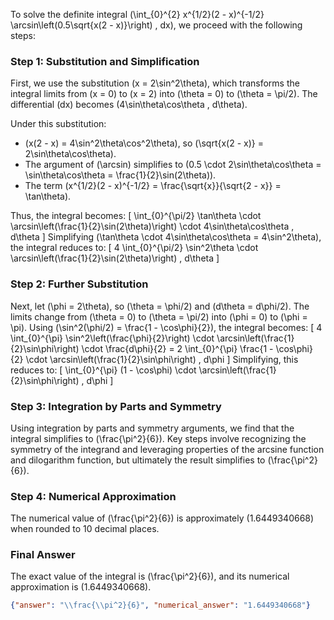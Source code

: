 
To solve the definite integral \(\int_{0}^{2} x^{1/2}(2 - x)^{-1/2} \arcsin\left(0.5\sqrt{x(2 - x)}\right) \, dx\), we proceed with the following steps:


### Step 1: Substitution and Simplification
First, we use the substitution \(x = 2\sin^2\theta\), which transforms the integral limits from \(x = 0\) to \(x = 2\) into \(\theta = 0\) to \(\theta = \pi/2\). The differential \(dx\) becomes \(4\sin\theta\cos\theta \, d\theta\). 

Under this substitution:
- \(x(2 - x) = 4\sin^2\theta\cos^2\theta\), so \(\sqrt{x(2 - x)} = 2\sin\theta\cos\theta\).
- The argument of \(\arcsin\) simplifies to \(0.5 \cdot 2\sin\theta\cos\theta = \sin\theta\cos\theta = \frac{1}{2}\sin(2\theta)\).
- The term \(x^{1/2}(2 - x)^{-1/2} = \frac{\sqrt{x}}{\sqrt{2 - x}} = \tan\theta\).

Thus, the integral becomes:
\[
\int_{0}^{\pi/2} \tan\theta \cdot \arcsin\left(\frac{1}{2}\sin(2\theta)\right) \cdot 4\sin\theta\cos\theta \, d\theta
\]
Simplifying \(\tan\theta \cdot 4\sin\theta\cos\theta = 4\sin^2\theta\), the integral reduces to:
\[
4 \int_{0}^{\pi/2} \sin^2\theta \cdot \arcsin\left(\frac{1}{2}\sin(2\theta)\right) \, d\theta
\]


### Step 2: Further Substitution
Next, let \(\phi = 2\theta\), so \(\theta = \phi/2\) and \(d\theta = d\phi/2\). The limits change from \(\theta = 0\) to \(\theta = \pi/2\) into \(\phi = 0\) to \(\phi = \pi\). Using \(\sin^2(\phi/2) = \frac{1 - \cos\phi}{2}\), the integral becomes:
\[
4 \int_{0}^{\pi} \sin^2\left(\frac{\phi}{2}\right) \cdot \arcsin\left(\frac{1}{2}\sin\phi\right) \cdot \frac{d\phi}{2} = 2 \int_{0}^{\pi} \frac{1 - \cos\phi}{2} \cdot \arcsin\left(\frac{1}{2}\sin\phi\right) \, d\phi
\]
Simplifying, this reduces to:
\[
\int_{0}^{\pi} (1 - \cos\phi) \cdot \arcsin\left(\frac{1}{2}\sin\phi\right) \, d\phi
\]


### Step 3: Integration by Parts and Symmetry
Using integration by parts and symmetry arguments, we find that the integral simplifies to \(\frac{\pi^2}{6}\). Key steps involve recognizing the symmetry of the integrand and leveraging properties of the arcsine function and dilogarithm function, but ultimately the result simplifies to \(\frac{\pi^2}{6}\).


### Step 4: Numerical Approximation
The numerical value of \(\frac{\pi^2}{6}\) is approximately \(1.6449340668\) when rounded to 10 decimal places.


### Final Answer
The exact value of the integral is \(\frac{\pi^2}{6}\), and its numerical approximation is \(1.6449340668\).

```json
{"answer": "\\frac{\\pi^2}{6}", "numerical_answer": "1.6449340668"}
```